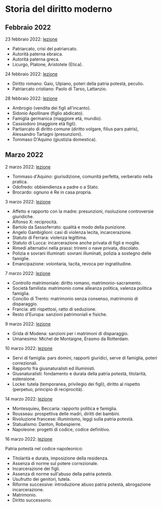 # Storia del diritto moderno

## Febbraio 2022

23 febbraio 2022:
[lezione](https://lp-me-lezioni.eu-central-1.linodeobjects.com/storia-del-diritto-moderno/2022-02-23-storia-del-diritto-moderno-lezione.mp4)

* Patriarcato, crisi del patriarcato.
* Autorità paterna ebraica.
* Autorità paterna greca.
* Licurgo, Platone, Aristotele (Etica).

24 febbraio 2022:
[lezione](https://lp-me-lezioni.eu-central-1.linodeobjects.com/storia-del-diritto-moderno/2022-02-24-storia-del-diritto-moderno-lezione.mp4)

* Diritto romano: Gaio, Ulpiano, poteri della patria potestà, peculio.
* Patriarcato cristiano: Paolo di Tarso, Lattanzio.

28 febbraio 2022:
[lezione](https://lp-me-lezioni.eu-central-1.linodeobjects.com/storia-del-diritto-moderno/2022-02-28-storia-del-diritto-moderno-lezione.mp4)

* Ambrogio (vendita dei figli all'incanto).
* Sidonio Apollinare (figlio abdicato).
* Famiglia germanica (maggiore età, mundio).
* Cassiodoro (maggiore età figli).
* Partiarcato di diritto comune (diritto volgare, filius pars patris), Alessandro Tartagni (presunzioni).
* Tommaso D'Aquino (giustizia domestica).

## Marzo 2022

2 marzo 2022:
[lezione](https://lp-me-lezioni.eu-central-1.linodeobjects.com/storia-del-diritto-moderno/2022-03-02-storia-del-diritto-moderno-lezione.mp4)

* Tommaso d'Aquino: giurisdizione, comunità perfetta, verberatio nella pratica.
* Odofredo: obbiendienza a padre o a Stato.
* Brocardo: ognuno è Re in casa propria.

3 marzo 2022:
[lezione](https://lp-me-lezioni.eu-central-1.linodeobjects.com/storia-del-diritto-moderno/2022-03-03-storia-del-diritto-moderno-lezione.mp4)

* Affetto e rapporto con la madre: presunzioni, risoluzione controversie giuridiche.
* Alfonso X: reciprocità.
* Bartolo da Sassoferrato: qualità e modo della punizione.
* Angelo Gambiglioni: casi di violenza lecita, incarcerazione.
* Statuto di Ferrara: violenza legittima.
* Statuto di Lucca: incarcerazione anche privata di figli e moglie.
* Rimedi alternativi nella prassi: triremi o nave privata, discolato.
* Polizia e sovrani illuminati: sovrani illuminati, polizia a sostegno delle famiglie.
* Emancipazione: volontaria, tacita, revoca per ingratitudine.

7 marzo 2022:
[lezione](https://lp-me-lezioni.eu-central-1.linodeobjects.com/storia-del-diritto-moderno/2022-03-07-storia-del-diritto-moderno-lezione.mp4)

* Controllo matrimoniale: diritto romano, matrimonio-sacramento.
* Società familista: matrimonio come alleanza politica, valenza politica famiglia.
* Concilio di Trento: matrimonio senza consenso, matrimonio di disparaggio.
* Francia: atti rispettosi, ratto di seduzione.
* Resto d'Europa: sanzioni patrimoniali e fisiche.

9 marzo 2022:
[lezione](https://lp-me-lezioni.eu-central-1.linodeobjects.com/storia-del-diritto-moderno/2022-03-09-storia-del-diritto-moderno-lezione.mp4)

* Grida di Modena: sanzioni per i matrimoni di disparaggio.
* Umanesimo: Michel de Montaigne, Erasmo da Rotterdam.

10 marzo 2022:
[lezione](https://lp-me-lezioni.eu-central-1.linodeobjects.com/storia-del-diritto-moderno/2022-03-10-storia-del-diritto-moderno-lezione.mp4)

* Servi di famiglia: pars domini, rapporti giuridici, serve di famiglia, poteri correzionali.
* Rapporto fra giusnaturalisti ed illuministi.
* Giusnaturalisti: fondamento e durata della patria potestà, titolarità, estensione.
* Locke: tutela (temporanea, privilegio dei figli), diritto al rispetto (perpetuo, principio di reciprocità).

14 marzo 2022:
[lezione](https://lp-me-lezioni.eu-central-1.linodeobjects.com/storia-del-diritto-moderno/2022-03-14-storia-del-diritto-moderno-lezione.mp4)

* Montesquieu, Beccaria: rapporto politica e famiglia.
* Rousseau: prospettiva delle madri, diritti dei bambini.
* Rivoluzione francese: illuminismo, leggi sulla patria potestà.
* Statualismo: Danton, Robespierre.
* Napoleone: progetti di codice, codice definitivo.

16 marzo 2022:
[lezione](https://lp-me-lezioni.eu-central-1.linodeobjects.com/storia-del-diritto-moderno/2022-03-16-storia-del-diritto-moderno-lezione.mp4)

Patria potestà nel codice napoleonico:

* Titolarità e durata, imposizione della residenza.
* Assenza di norme sul potere correzionale.
* Incarcerazione dei figli.
* Assenza di norme sull'abuso della patria potestà.
* Usufrutto dei genitori, tutela.
* Riforme successive: introduzione abuso patria potestà, abrogazione incarcerazione.
* Matrimonio.
* Diritto successorio.
